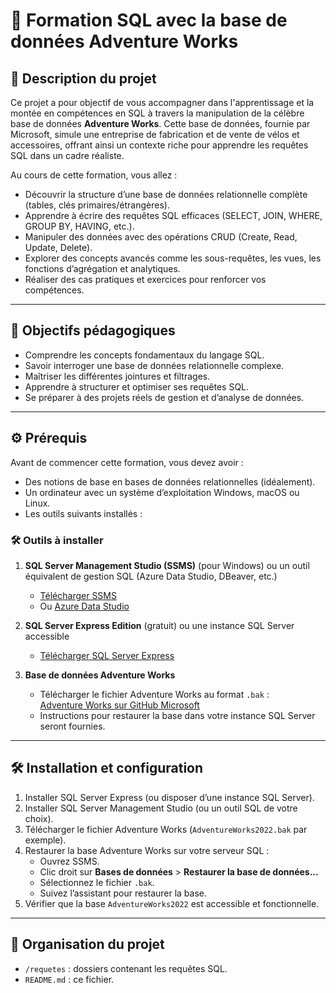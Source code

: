 # 🚀 Formation SQL avec la base de données Adventure Works

## 📖 Description du projet

Ce projet a pour objectif de vous accompagner dans l'apprentissage et la montée en compétences en SQL à travers la manipulation de la célèbre base de données **Adventure Works**. Cette base de données, fournie par Microsoft, simule une entreprise de fabrication et de vente de vélos et accessoires, offrant ainsi un contexte riche pour apprendre les requêtes SQL dans un cadre réaliste.

Au cours de cette formation, vous allez :  
- Découvrir la structure d’une base de données relationnelle complète (tables, clés primaires/étrangères).  
- Apprendre à écrire des requêtes SQL efficaces (SELECT, JOIN, WHERE, GROUP BY, HAVING, etc.).  
- Manipuler des données avec des opérations CRUD (Create, Read, Update, Delete).  
- Explorer des concepts avancés comme les sous-requêtes, les vues, les fonctions d’agrégation et analytiques.  
- Réaliser des cas pratiques et exercices pour renforcer vos compétences.

---

## 🎯 Objectifs pédagogiques

- Comprendre les concepts fondamentaux du langage SQL.  
- Savoir interroger une base de données relationnelle complexe.  
- Maîtriser les différentes jointures et filtrages.  
- Apprendre à structurer et optimiser ses requêtes SQL.  
- Se préparer à des projets réels de gestion et d’analyse de données.

---

## ⚙️ Prérequis

Avant de commencer cette formation, vous devez avoir :

- Des notions de base en bases de données relationnelles (idéalement).  
- Un ordinateur avec un système d’exploitation Windows, macOS ou Linux.  
- Les outils suivants installés :

### 🛠️ Outils à installer

1. **SQL Server Management Studio (SSMS)** (pour Windows) ou un outil équivalent de gestion SQL (Azure Data Studio, DBeaver, etc.)  
   - [Télécharger SSMS](https://learn.microsoft.com/en-us/sql/ssms/download-sql-server-management-studio-ssms)  
   - Ou [Azure Data Studio](https://learn.microsoft.com/en-us/sql/azure-data-studio/download-azure-data-studio)

2. **SQL Server Express Edition** (gratuit) ou une instance SQL Server accessible  
   - [Télécharger SQL Server Express](https://www.microsoft.com/en-us/sql-server/sql-server-downloads)

3. **Base de données Adventure Works**  
   - Télécharger le fichier Adventure Works au format `.bak` :  
     [Adventure Works sur GitHub Microsoft](https://learn.microsoft.com/fr-fr/sql/samples/adventureworks-install-configure?view=sql-server-ver17&tabs=ssms)  
   - Instructions pour restaurer la base dans votre instance SQL Server seront fournies.

---

## 🛠️ Installation et configuration

1. Installer SQL Server Express (ou disposer d’une instance SQL Server).  
2. Installer SQL Server Management Studio (ou un outil SQL de votre choix).  
3. Télécharger le fichier Adventure Works (`AdventureWorks2022.bak` par exemple).  
4. Restaurer la base Adventure Works sur votre serveur SQL :  
   - Ouvrez SSMS.  
   - Clic droit sur **Bases de données** > **Restaurer la base de données...**  
   - Sélectionnez le fichier `.bak`.  
   - Suivez l’assistant pour restaurer la base.  
5. Vérifier que la base `AdventureWorks2022` est accessible et fonctionnelle.

---

## 📂 Organisation du projet


- `/requetes` : dossiers contenant les requêtes SQL.  
- `README.md` : ce fichier.


